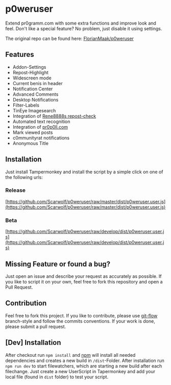 # p0weruser
Extend pr0gramm.com with some extra functions and improve look and feel. Don't like a special feature? No problem, just disable
it using settings.

The original repo can be found here: [FlorianMaak/p0weruser](https://github.com/FlorianMaak/p0weruser)

## Features
* Addon-Settings
* Repost-Highlight
* Widescreen mode
* Current benis in header
* Notification Center
* Advanced Comments
* Desktop Notifications
* Filter-Labels
* TinEye Imagesearch
* Integration of [Rene8888s repost-check](https://rep0st.rene8888.at)
* Automated text recognition
* Integration of [pr0p0ll.com](https://pr0p0ll.com)
* Mark viewed posts
* c0mmunityrat notifications
* Anonymous Title

## Installation
Just install Tampermonkey and install the script by a simple
click on one of the following urls:

### Release
[https://github.com/Scarwolf/p0weruser/raw/master/dist/p0weruser.user.js](https://github.com/Scarwolf/p0weruser/raw/master/dist/p0weruser.user.js)

### Beta
[https://github.com/Scarwolf/p0weruser/raw/develop/dist/p0weruser.user.js](https://github.com/Scarwolf/p0weruser/raw/develop/dist/p0weruser.user.js)

## Missing Feature or found a bug?
Just open an issue and describe your request as accurately as possible. If you like to script it on your own, feel free to fork this repository and open a Pull Request.

## Contribution
Feel free to fork this project. If you like to contribute, please use [git-flow](https://github.com/nvie/gitflow)
branch-style and follow the commits conventions. If your work is done, please submit a
pull request. 

## [Dev] Installation
After checkout run ```npm install``` and [npm](https://www.npmjs.com/) will install all needed dependencies and creates a new build in ```/dist```-Folder. After installation run
```npm run dev``` to start filewatchers, which are starting a new build after each filechange. Just create a new UserScript in Tapermonkey and add your local file (found in
```dist``` folder) to test your script. 

